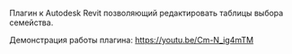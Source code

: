 Плагин к Autodesk Revit позволяющий редактировать таблицы выбора семейства.

Демонстрация работы плагина:
https://youtu.be/Cm-N_ig4mTM
